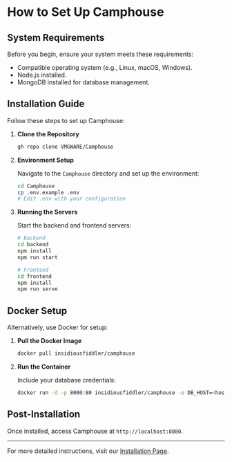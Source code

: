 # How to Set Up Camphouse

## System Requirements

Before you begin, ensure your system meets these requirements:

- Compatible operating system (e.g., Linux, macOS, Windows).
- Node.js installed.
- MongoDB installed for database management.

## Installation Guide

Follow these steps to set up Camphouse:

1. **Clone the Repository**

    ```sh
    gh repo clone VMGWARE/Camphouse
    ```

2. **Environment Setup**

    Navigate to the `Camphouse` directory and set up the environment:

    ```sh
    cd Camphouse
    cp .env.example .env
    # Edit .env with your configuration
    ```

3. **Running the Servers**

    Start the backend and frontend servers:

    ```sh
    # Backend
    cd backend
    npm install
    npm run start

    # Frontend
    cd frontend
    npm install
    npm run serve
    ```

## Docker Setup

Alternatively, use Docker for setup:

1. **Pull the Docker Image**

    ```sh
    docker pull insidiousfiddler/camphouse
    ```

2. **Run the Container**

    Include your database credentials:

    ```sh
    docker run -d -p 8000:80 insidiousfiddler/camphouse -e DB_HOST=<host> ...
    ```

## Post-Installation

Once installed, access Camphouse at `http://localhost:8080`.

---

For more detailed instructions, visit our [Installation Page](https://github.com/VMGWARE/Camphouse#installation).
